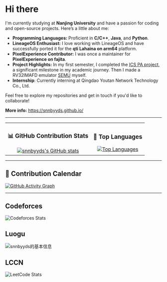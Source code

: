 # Hi there

I'm currently studying at **Nanjing University** and have a passion for coding and open-source projects. Here’s a little about me:

- **Programming Languages:** Proficient in **C/C++**, **Java**, and **Python**.
- **LineageOS Enthusiast:** I love working with LineageOS and have successfully ported it for the **qti Lahaina on arm64** platform.
- **PixelExperience Contributor:** I was once a maintainer for **PixelExperience on fajita**.
- **Project Highlights:** In my first semester, I completed the [ICS PA project](https://nju-projectn.github.io/ics-pa-gitbook/ics2024/), a significant milestone in my academic journey. Then I made a RV32IMAFD emulator [SEMU](https://github.com/snnbyyds/semu) myself.
- **Internship**: Currently interning at Qingdao Youtan Network Technology Co., Ltd.

Feel free to explore my repositories and get in touch if you'd like to collaborate!

**More info:** https://snnbyyds.github.io/

---

<table>
  <tr>
    <td align="center">
      <h3>📊 GitHub Contribution Stats</h3>
      <a href="https://github.com/snnbyyds">
        <img src="https://github-readme-stats.vercel.app/api?username=snnbyyds&count_private=true&show_icons=true&theme=radical" alt="snnbyyds's GitHub stats" />
      </a>
    </td>
    <td align="center">
      <h3>📝 Top Languages</h3>
      <a href="https://github.com/snnbyyds">
        <img src="https://github-readme-stats.vercel.app/api/top-langs/?username=snnbyyds&count_private=true&layout=compact&theme=radical" alt="Top Languages" />
      </a>
    </td>
  </tr>
</table>

---

## 📅 Contribution Calendar

[![GitHub Activity Graph](https://github-readme-activity-graph.vercel.app/graph?username=snnbyyds&theme=react-dark)](https://github.com/snnbyyds)

---

## Codeforces
![Codeforces Stats](https://codeforces-readme-stats.vercel.app/api/card?username=snnbyyds)



## Luogu
![snnbyyds的基本信息](https://luogu-card.vercel.app/about?id=1560631)

## LCCN
![LeetCode Stats](https://leetcard.jacoblin.cool/snnbyyds?theme=light&font=Fuzzy%20Bubbles&site=cn)
